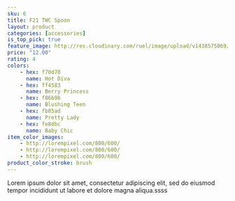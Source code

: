 ```yaml
---
sku: 6
title: F21 TWC Spoon
layout: product
categories: [accessories]
is_top_pick: true
feature_image: http://res.cloudinary.com/ruel/image/upload/v1438575069/fashion21/picture-6.jpg
price: "12.00"
rating: 4
colors:
    - hex: f70d70
      name: Hot Diva
    - hex: ff4583
      name: Berry Princess
    - hex: f86b9b
      name: Blushing Teen
    - hex: fb85ad
      name: Pretty Lady
    - hex: fe8dbc
      name: Baby Chic
item_color_images:
    - http://lorempixel.com/800/600/
    - http://lorempixel.com/800/600/
    - http://lorempixel.com/800/600/
product_color_stroke: brush
---
```


Lorem ipsum dolor sit amet, consectetur adipiscing elit, sed do eiusmod tempor incididunt ut labore et dolore magna aliqua.ssss
